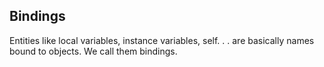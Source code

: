 ## Bindings
Entities like local variables, instance variables, self. . . are basically names bound to objects. We call them bindings.

